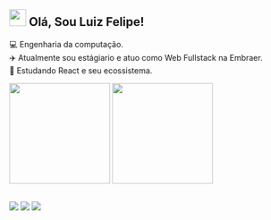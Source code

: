 ## <img src="https://media.giphy.com/media/KzJkzjggfGN5Py6nkT/giphy.gif" width="30px"> Olá, Sou Luiz Felipe!

💻 Engenharia da computação.<br/>
✈️ Atualmente sou estágiario e atuo como Web Fullstack na Embraer.<br/>
📖 Estudando React e seu ecossistema.<br/>
 <div>
  <img height="180em" src="https://github-readme-stats.vercel.app/api?username=Luizfelipe25&show_icons=true&theme=tokyonight&include_all_commits=true&count_private=true"/>
  <img height="180em" src="https://github-readme-stats.vercel.app/api/top-langs/?username=Luizfelipe25&layout=compact&langs_count=7&theme=tokyonight"/>
</div>

  ## 
  
  
<div>
    <a href="https://www.linkedin.com/in/luiz-felipe-farias1/" target="_blank"><img src="https://img.shields.io/badge/-LinkedIn-%230077B5?style=for-the-badge&logo=linkedin&logoColor=white" target="_blank"></a>
   <a href = "mailto:luiz.farias.cpv@gmail.com" target="_blank"><img src="https://img.shields.io/badge/-Gmail-%23333?style=for-the-badge&logo=gmail&logoColor=white" target="_blank"></a>
   <a href = "https://twitter.com/luiz_fariaas" target="_blank"><img src="https://img.shields.io/badge/Twitter-1DA1F2?style=for-the-badge&logo=twitter&logoColor=white" target="_blank"></a>
</div>
  
  
